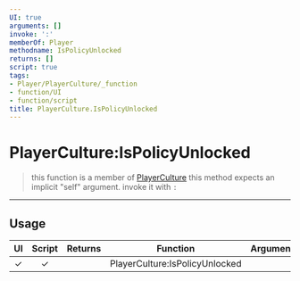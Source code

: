 ```yaml
---
UI: true
arguments: []
invoke: ':'
memberOf: Player
methodname: IsPolicyUnlocked
returns: []
script: true
tags:
- Player/PlayerCulture/_function
- function/UI
- function/script
title: PlayerCulture.IsPolicyUnlocked
---
```

# PlayerCulture:IsPolicyUnlocked
> this function is a member of [PlayerCulture](civ-6/lua/PlayerCulture.md)
> this method expects an implicit "self" argument. invoke it with `:`
-----
## Usage
|  UI | Script | Returns | Function | Arguments |
|:---:|:------:|-------:|:--------:|:---------|
|✓|✓||PlayerCulture:IsPolicyUnlocked||
